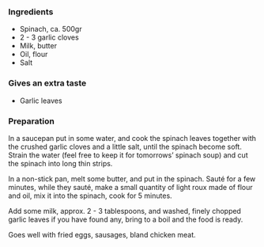 
### Ingredients
- Spinach, ca. 500gr
- 2 - 3 garlic cloves
- Milk, butter
- Oil, flour
- Salt

### Gives an extra taste
- Garlic leaves

### Preparation
In a saucepan put in some water, and cook the spinach leaves together with the crushed garlic cloves and a little salt, until the spinach become soft. Strain the water (feel free to keep it for tomorrows’ spinach soup) and cut the spinach into long thin strips.

 In a non-stick pan, melt some butter, and put in the spinach. Sauté for a few minutes, while they sauté, make a small quantity of light roux made of flour and oil, mix it into the spinach, cook for 5 minutes.

 Add some milk, approx. 2 - 3 tablespoons, and washed, finely chopped garlic leaves if you have found any, bring to a boil and the food is ready.

 Goes well with fried eggs, sausages, bland chicken meat.  